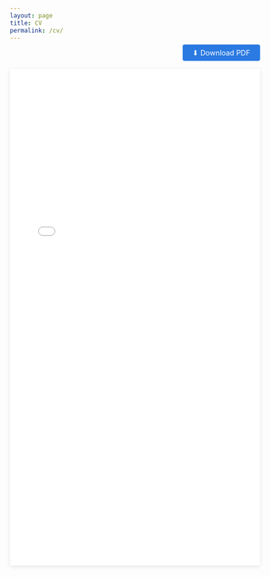 ```yaml
---
layout: page
title: CV
permalink: /cv/
---
```


<style>
  .cv-container {
    max-width: 900px;
    margin: 0 auto;
  }
  
  .cv-download {
    text-align: right;
    margin-bottom: 1.5rem;
  }
  
  .cv-download a {
    background-color: #2a7ae2;
    color: white;
    padding: 8px 20px;
    text-decoration: none;
    border-radius: 4px;
    font-size: 0.9rem;
    transition: background-color 0.2s;
  }
  
  .cv-download a:hover {
    background-color: #1e5ba8;
  }
  
  .cv-embed {
    width: 100%;
    height: 1000px;
    border: none;
    box-shadow: 0 2px 8px rgba(0,0,0,0.1);
    border-radius: 4px;
    background: white;
  }
</style>

<div class="cv-container">
  <div class="cv-download">
    <a href="{{ '/assets/pdf/donceyalbin_cv_2024.pdf' | relative_url }}" download>
      ⬇ Download PDF
    </a>
  </div>

  <iframe src="{{ '/assets/pdf/donceyalbin_cv_2024.pdf' | relative_url }}" 
          class="cv-embed"
          title="Doncey Albin CV">
  </iframe>
</div>
